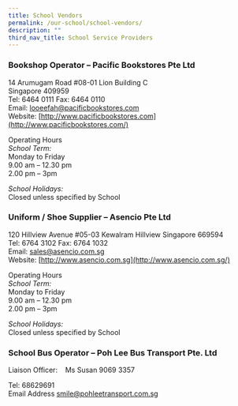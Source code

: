 ```yaml
---
title: School Vendors
permalink: /our-school/school-vendors/
description: ""
third_nav_title: School Service Providers
---
```

### **Bookshop Operator – Pacific Bookstores Pte Ltd**

14 Arumugam Road #08-01 Lion Building C  
Singapore 409959  
Tel: 6464 0111 Fax: 6464 0110  
Email: [looeefah@pacificbookstores.com](mailto:looeefah@pacificbookstores.com)  
Website: [http://www.pacificbookstores.com](http://www.pacificbookstores.com/)

Operating Hours  
_School Term:_  
Monday to Friday  
9.00 am – 12.30 pm  
2.00 pm – 3pm

_School Holidays:_  
Closed unless specified by School

### **Uniform / Shoe Supplier – Asencio Pte Ltd**

120 Hillview Avenue #05-03 Kewalram Hillview Singapore 669594  
Tel: 6764 3102 Fax: 6764 1032  
Email: [sales@asencio.com.sg](mailto:sales@asencio.com.sg)  
Website: [http://www.asencio.com.sg](http://www.asencio.com.sg/)

Operating Hours  
_School Term:_  
Monday to Friday  
9.00 am – 12.30 pm  
2.00 pm – 3pm

_School Holidays:_  
Closed unless specified by School

### **School Bus Operator – Poh Lee Bus Transport Pte. Ltd**

Liaison Officer:    Ms Susan 9069 3357  

Tel: 68629691  
Email Address [smile@pohleetransport.com.sg](mailto:smile@pohleetransport.com.sg)

[  
](https://www.ncps.moe.edu.sg/our-school/school-vendors/#top)
